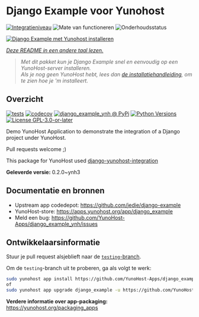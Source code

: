 <!--
NB: Deze README is automatisch gegenereerd door <https://github.com/YunoHost/apps/tree/master/tools/readme_generator>
Hij mag NIET handmatig aangepast worden.
-->

# Django Example voor Yunohost

[![Integratieniveau](https://dash.yunohost.org/integration/django_example.svg)](https://ci-apps.yunohost.org/ci/apps/django_example/) ![Mate van functioneren](https://ci-apps.yunohost.org/ci/badges/django_example.status.svg) ![Onderhoudsstatus](https://ci-apps.yunohost.org/ci/badges/django_example.maintain.svg)

[![Django Example met Yunohost installeren](https://install-app.yunohost.org/install-with-yunohost.svg)](https://install-app.yunohost.org/?app=django_example)

*[Deze README in een andere taal lezen.](./ALL_README.md)*

> *Met dit pakket kun je Django Example snel en eenvoudig op een YunoHost-server installeren.*  
> *Als je nog geen YunoHost hebt, lees dan [de installatiehandleiding](https://yunohost.org/install), om te zien hoe je 'm installeert.*

## Overzicht

[![tests](https://github.com/YunoHost-Apps/django_example_ynh/actions/workflows/tests.yml/badge.svg?branch=main)](https://github.com/YunoHost-Apps/django_example_ynh/actions/workflows/tests.yml)
[![codecov](https://codecov.io/github/jedie/django_example_ynh/branch/main/graph/badge.svg)](https://app.codecov.io/github/jedie/django_example_ynh)
[![django_example_ynh @ PyPi](https://img.shields.io/pypi/v/django_example_ynh?label=django_example_ynh%20%40%20PyPi)](https://pypi.org/project/django_example_ynh/)
[![Python Versions](https://img.shields.io/pypi/pyversions/django_example_ynh)](https://github.com/YunoHost-Apps/django_example_ynh/blob/main/pyproject.toml)
[![License GPL-3.0-or-later](https://img.shields.io/pypi/l/django_example_ynh)](https://github.com/YunoHost-Apps/django_example_ynh/blob/main/LICENSE)

Demo YunoHost Application to demonstrate the integration of a Django project under YunoHost.

Pull requests welcome ;)

This package for YunoHost used [django-yunohost-integration](https://github.com/YunoHost-Apps/django_yunohost_integration)


**Geleverde versie:** 0.2.0~ynh3
## Documentatie en bronnen

- Upstream app codedepot: <https://github.com/jedie/django-example>
- YunoHost-store: <https://apps.yunohost.org/app/django_example>
- Meld een bug: <https://github.com/YunoHost-Apps/django_example_ynh/issues>

## Ontwikkelaarsinformatie

Stuur je pull request alsjeblieft naar de [`testing`-branch](https://github.com/YunoHost-Apps/django_example_ynh/tree/testing).

Om de `testing`-branch uit te proberen, ga als volgt te werk:

```bash
sudo yunohost app install https://github.com/YunoHost-Apps/django_example_ynh/tree/testing --debug
of
sudo yunohost app upgrade django_example -u https://github.com/YunoHost-Apps/django_example_ynh/tree/testing --debug
```

**Verdere informatie over app-packaging:** <https://yunohost.org/packaging_apps>
